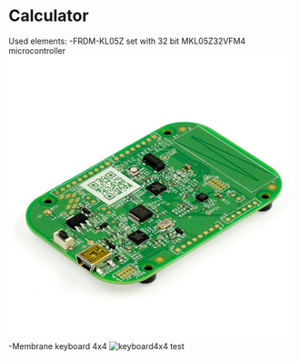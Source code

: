 # Calculator

Used elements:
-FRDM-KL05Z set with 32 bit MKL05Z32VFM4 microcontroller
![MKL05Z32VFM4](https://github.com/OlaKr/Calculator/blob/main/images/1.jpg)
-Membrane keyboard 4x4
![keyboard4x4]()
test